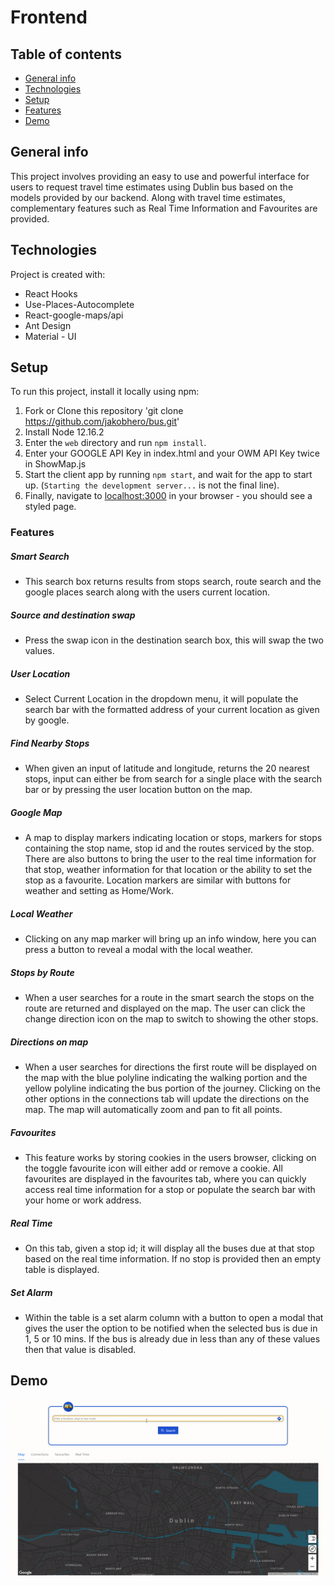 # Frontend

## Table of contents

- [General info](#general-info)
- [Technologies](#technologies)
- [Setup](#setup)
- [Features](#features)
- [Demo](#demo)

## General info

This project involves providing an easy to use and powerful interface for users to request travel time estimates using Dublin bus based on the models provided by our backend. Along with travel time estimates, complementary features such as Real Time Information and Favourites are provided.

## Technologies

Project is created with:

- React Hooks
- Use-Places-Autocomplete
- React-google-maps/api
- Ant Design
- Material - UI

## Setup

To run this project, install it locally using npm:

1. Fork or Clone this repository 'git clone https://github.com/jakobhero/bus.git'
1. Install Node 12.16.2
1. Enter the `web` directory and run `npm install`.
1. Enter your GOOGLE API Key in index.html and your OWM API Key twice in ShowMap.js
1. Start the client app by running `npm start`, and wait for the app to start up. (`Starting the development server...` is not the final line).
1. Finally, navigate to [localhost:3000](http://localhost:3000) in your browser - you should see a styled page.

### Features

##### Smart Search

- This search box returns results from stops search, route search and the google places search along with the users current location.

##### Source and destination swap

- Press the swap icon in the destination search box, this will swap the two values.

##### User Location

- Select Current Location in the dropdown menu, it will populate the search bar with the formatted address of your current location as given by google.

##### Find Nearby Stops

- When given an input of latitude and longitude, returns the 20 nearest stops, input can either be from search for a single place with the search bar or by pressing the user location button on the map.

##### Google Map

- A map to display markers indicating location or stops, markers for stops containing the stop name, stop id and the routes serviced by the stop. There are also buttons to bring the user to the real time information for that stop, weather information for that location or the ability to set the stop as a favourite. Location markers are similar with buttons for weather and setting as Home/Work.

##### Local Weather

- Clicking on any map marker will bring up an info window, here you can press a button to reveal a modal with the local weather.

##### Stops by Route

- When a user searches for a route in the smart search the stops on the route are returned and displayed on the map. The user can click the change direction icon on the map to switch to showing the other stops.

##### Directions on map

- When a user searches for directions the first route will be displayed on the map with the blue polyline indicating the walking portion and the yellow polyline indicating the bus portion of the journey.
  Clicking on the other options in the connections tab will update the directions on the map. The map will automatically zoom and pan to fit all points.

##### Favourites

- This feature works by storing cookies in the users browser, clicking on the toggle favourite icon will either add or remove a cookie. All favourites are displayed in the favourites tab, where you can quickly access real time information for a stop or populate the search bar with your home or work address.

##### Real Time

- On this tab, given a stop id; it will display all the buses due at that stop based on the real time information. If no stop is provided then an empty table is displayed.

##### Set Alarm

- Within the table is a set alarm column with a button to open a modal that gives the user the option to be notified when the selected bus is due in 1, 5 or 10 mins. If the bus is already due in less than any of these values then that value is disabled.

## Demo

<img src="./Demo/demo.gif" alt="Demo Gif"
	title="Demo"/>

